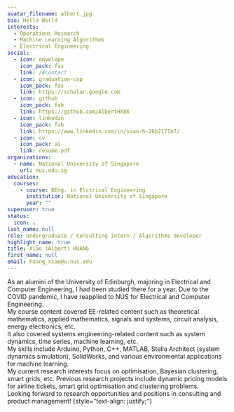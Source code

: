 ```yaml
---
avatar_filename: albert.jpg
bio: Hello World
interests:
  - Operations Research
  - Machine Learning Algorithms
  - Electrical Engineering
social:
  - icon: envelope
    icon_pack: fas
    link: /#contact
  - icon: graduation-cap
    icon_pack: fas
    link: https://scholar.google.com
  - icon: github
    icon_pack: fab
    link: https://github.com/AlbertHX86
  - icon: linkedin
    icon_pack: fab
    link: https://www.linkedin.com/in/xiao-h-26b2171b7/
  - icon: cv
    icon_pack: ai
    link: resume.pdf
organizations:
  - name: National University of Singapore
    url: nus.edu.sg
education:
  courses:
    - course: BEng. in Elctrical Engineering
      institution: National University of Singapore
      year: ""
superuser: true
status:
  icon: ☕️
last_name: null
role: Undergraduate / Consulting intern / Algorithms developer
highlight_name: true
title: Xiao (Albert) HUANG
first_name: null
email: huang_xiao@u.nus.edu
---
```

As an alumini of the University of Edinburgh, majoring in Electrical and Computer Engineering, I had been studied there for a year. Due to the COVID pandemic, I have reapplied to NUS for Electrical and Computer Engineering.\
My course content covered EE-related content such as theoretical mathematics, applied mathematics, signals and systems, circuit analysis, energy electronics, etc.\
It also covered systems engineering-related content such as system dynamics, time series, machine learning, etc.\
My skills include Arduino, Python, C++, MATLAB, Stella Architect (system dynamics simulation), SolidWorks, and various environmental applications for machine learning.\
My current research interests focus on optimisation, Bayesian clustering, smart grids, etc. Previous research projects include dynamic pricing models for airline tickets, smart grid optimisation and clustering problems.\
Looking forward to research opportunities and positions in consulting and product management!
{style="text-align: justify;"}
